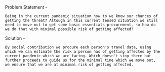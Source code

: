 ﻿Problem Statement - 
	
	Being in the current pandemic situation how to we know our chances of getting the threat? Altough in this current tensed situation we still need to move out to get some basic essentials procurement, so how do we do that with minimal possible risk of getting affected?
	
Solution - 

	By social contribution we procure each person's travel data, using which we can estimate the risk a person has of getting affected by the current pandemic which we are facing. Which doesn't stop there but further proceeds to guide us for the minimal time which we move out, we ensure that we are at minimal risk of getting affected.
